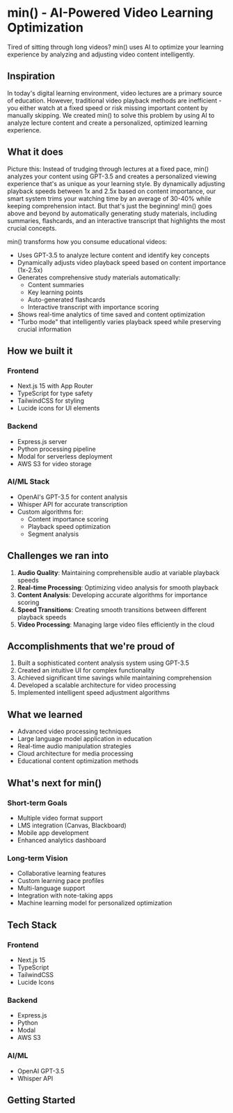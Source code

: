 # min() - AI-Powered Video Learning Optimization

Tired of sitting through long videos? min() uses AI to optimize your learning experience by analyzing and adjusting video content intelligently.

## Inspiration

In today's digital learning environment, video lectures are a primary source of education. However, traditional video playback methods are inefficient - you either watch at a fixed speed or risk missing important content by manually skipping. We created min() to solve this problem by using AI to analyze lecture content and create a personalized, optimized learning experience.

## What it does

Picture this: Instead of trudging through lectures at a fixed pace, min() analyzes your content using GPT-3.5 and creates a personalized viewing experience that's as unique as your learning style. By dynamically adjusting playback speeds between 1x and 2.5x based on content importance, our smart system trims your watching time by an average of 30-40% while keeping comprehension intact. But that's just the beginning! min() goes above and beyond by automatically generating study materials, including summaries, flashcards, and an interactive transcript that highlights the most crucial concepts.

min() transforms how you consume educational videos:
- Uses GPT-3.5 to analyze lecture content and identify key concepts
- Dynamically adjusts video playback speed based on content importance (1x-2.5x)
- Generates comprehensive study materials automatically:
  - Content summaries
  - Key learning points
  - Auto-generated flashcards
  - Interactive transcript with importance scoring
- Shows real-time analytics of time saved and content optimization
- "Turbo mode" that intelligently varies playback speed while preserving crucial information


## How we built it

### Frontend
- Next.js 15 with App Router
- TypeScript for type safety
- TailwindCSS for styling
- Lucide icons for UI elements

### Backend
- Express.js server
- Python processing pipeline
- Modal for serverless deployment
- AWS S3 for video storage

### AI/ML Stack
- OpenAI's GPT-3.5 for content analysis
- Whisper API for accurate transcription
- Custom algorithms for:
  - Content importance scoring
  - Playback speed optimization
  - Segment analysis

## Challenges we ran into

1. **Audio Quality**: Maintaining comprehensible audio at variable playback speeds
2. **Real-time Processing**: Optimizing video analysis for smooth playback
3. **Content Analysis**: Developing accurate algorithms for importance scoring
4. **Speed Transitions**: Creating smooth transitions between different playback speeds
5. **Video Processing**: Managing large video files efficiently in the cloud

## Accomplishments that we're proud of

1. Built a sophisticated content analysis system using GPT-3.5
2. Created an intuitive UI for complex functionality
3. Achieved significant time savings while maintaining comprehension
4. Developed a scalable architecture for video processing
5. Implemented intelligent speed adjustment algorithms

## What we learned

- Advanced video processing techniques
- Large language model application in education
- Real-time audio manipulation strategies
- Cloud architecture for media processing
- Educational content optimization methods

## What's next for min()

### Short-term Goals
- Multiple video format support
- LMS integration (Canvas, Blackboard)
- Mobile app development
- Enhanced analytics dashboard

### Long-term Vision
- Collaborative learning features
- Custom learning pace profiles
- Multi-language support
- Integration with note-taking apps
- Machine learning model for personalized optimization

## Tech Stack

### Frontend
- Next.js 15
- TypeScript
- TailwindCSS
- Lucide Icons

### Backend
- Express.js
- Python
- Modal
- AWS S3

### AI/ML
- OpenAI GPT-3.5
- Whisper API

## Getting Started

